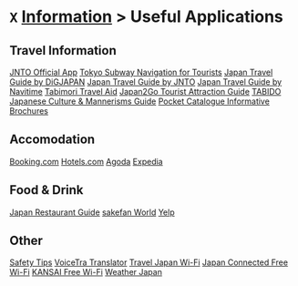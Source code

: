 # `X` [Information](../information) > Useful Applications

## Travel Information
[JNTO Official App]()
[Tokyo Subway Navigation for Tourists]()
[Japan Travel Guide by DiGJAPAN]()
[Japan Travel Guide by JNTO]()
[Japan Travel Guide by Navitime]()
[Tabimori Travel Aid]()
[Japan2Go Tourist Attraction Guide]()
[TABIDO Japanese Culture & Mannerisms Guide]()
[Pocket Catalogue Informative Brochures]()

## Accomodation
[Booking.com]()
[Hotels.com]()
[Agoda]()
[Expedia]()

## Food & Drink
[Japan Restaurant Guide]()
[sakefan World]()
[Yelp]()

## Other
[Safety Tips]()
[VoiceTra Translator]()
[Travel Japan Wi-Fi]()
[Japan Connected Free Wi-Fi]()
[KANSAI Free Wi-Fi]()
[Weather Japan]()
